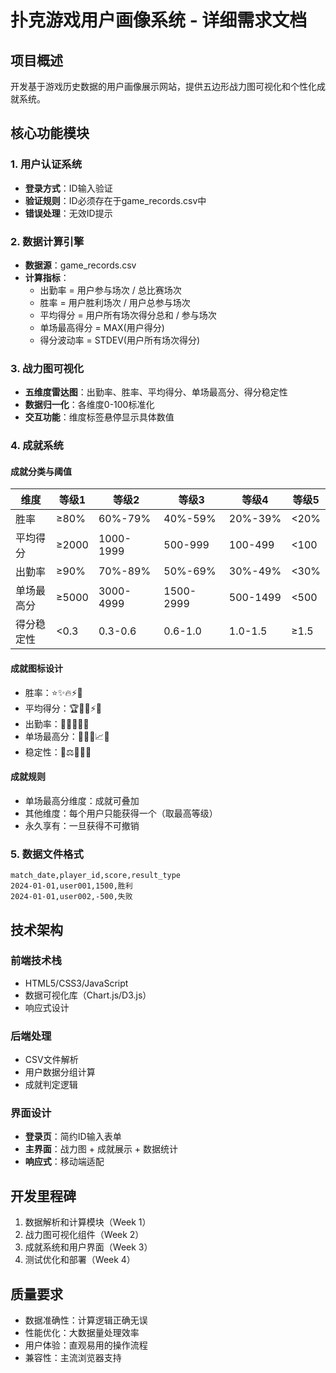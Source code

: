 # 扑克游戏用户画像系统 - 详细需求文档

## 项目概述
开发基于游戏历史数据的用户画像展示网站，提供五边形战力图可视化和个性化成就系统。

## 核心功能模块

### 1. 用户认证系统
- **登录方式**：ID输入验证
- **验证规则**：ID必须存在于game_records.csv中
- **错误处理**：无效ID提示

### 2. 数据计算引擎
- **数据源**：game_records.csv
- **计算指标**：
  - 出勤率 = 用户参与场次 / 总比赛场次
  - 胜率 = 用户胜利场次 / 用户总参与场次  
  - 平均得分 = 用户所有场次得分总和 / 参与场次
  - 单场最高得分 = MAX(用户得分)
  - 得分波动率 = STDEV(用户所有场次得分)

### 3. 战力图可视化
- **五维度雷达图**：出勤率、胜率、平均得分、单场最高分、得分稳定性
- **数据归一化**：各维度0-100标准化
- **交互功能**：维度标签悬停显示具体数值

### 4. 成就系统
#### 成就分类与阈值
| 维度 | 等级1 | 等级2 | 等级3 | 等级4 | 等级5 |
|------|-------|-------|-------|-------|-------|
| 胜率 | ≥80% | 60%-79% | 40%-59% | 20%-39% | <20% |
| 平均得分 | ≥2000 | 1000-1999 | 500-999 | 100-499 | <100 |
| 出勤率 | ≥90% | 70%-89% | 50%-69% | 30%-49% | <30% |
| 单场最高分 | ≥5000 | 3000-4999 | 1500-2999 | 500-1499 | <500 |
| 得分稳定性 | <0.3 | 0.3-0.6 | 0.6-1.0 | 1.0-1.5 | ≥1.5 |

#### 成就图标设计
- 胜率：⭐✨🔥⚡🌱
- 平均得分：🏆💎🔥⚡🌱  
- 出勤率：📅✨🔄👀🆕
- 单场最高分：🏅💥🌟📈🌿
- 稳定性：🎯⚖️🎢🌊🎡

#### 成就规则
- 单场最高分维度：成就可叠加
- 其他维度：每个用户只能获得一个（取最高等级）
- 永久享有：一旦获得不可撤销

### 5. 数据文件格式
```csv
match_date,player_id,score,result_type
2024-01-01,user001,1500,胜利
2024-01-01,user002,-500,失败
```

## 技术架构

### 前端技术栈
- HTML5/CSS3/JavaScript
- 数据可视化库（Chart.js/D3.js）
- 响应式设计

### 后端处理
- CSV文件解析
- 用户数据分组计算
- 成就判定逻辑

### 界面设计
- **登录页**：简约ID输入表单
- **主界面**：战力图 + 成就展示 + 数据统计
- **响应式**：移动端适配

## 开发里程碑
1. 数据解析和计算模块（Week 1）
2. 战力图可视化组件（Week 2）  
3. 成就系统和用户界面（Week 3）
4. 测试优化和部署（Week 4）

## 质量要求
- 数据准确性：计算逻辑正确无误
- 性能优化：大数据量处理效率
- 用户体验：直观易用的操作流程
- 兼容性：主流浏览器支持